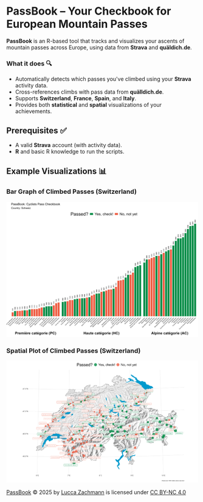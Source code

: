 # **PassBook** – Your Checkbook for European Mountain Passes

**PassBook** is an R-based tool that tracks and visualizes your ascents of mountain passes across Europe, using data from **Strava** and **quäldich.de**.

### What it does 🔍

- Automatically detects which passes you've climbed using your **Strava** activity data.
- Cross-references climbs with pass data from **quälldich.de**.
- Supports **Switzerland**, **France**, **Spain**, and **Italy**.
- Provides both **statistical** and **spatial** visualizations of your achievements.

## Prerequisites ✅

- A valid **Strava** account (with activity data).
- **R** and basic R knowledge to run the scripts. 

## Example Visualizations 📊

### Bar Graph of Climbed Passes (Switzerland)
![Bar Graph](plots/passed_schweiz.png)

### Spatial Plot of Climbed Passes (Switzerland)
![Spatial Plot](plots/spatial_schweiz.png)

<a href="https://github.com/luccalino/PassBook">PassBook</a> © 2025 by <a href="https://creativecommons.org">Lucca Zachmann</a> is licensed under <a href="https://creativecommons.org/licenses/by-nc/4.0/">CC BY-NC 4.0</a><img src="https://mirrors.creativecommons.org/presskit/icons/cc.svg" alt="" style="max-width: 1em;max-height:1em;margin-left: .2em;"><img src="https://mirrors.creativecommons.org/presskit/icons/by.svg" alt="" style="max-width: 1em;max-height:1em;margin-left: .2em;"><img src="https://mirrors.creativecommons.org/presskit/icons/nc.svg" alt="" style="max-width: 1em;max-height:1em;margin-left: .2em;">

